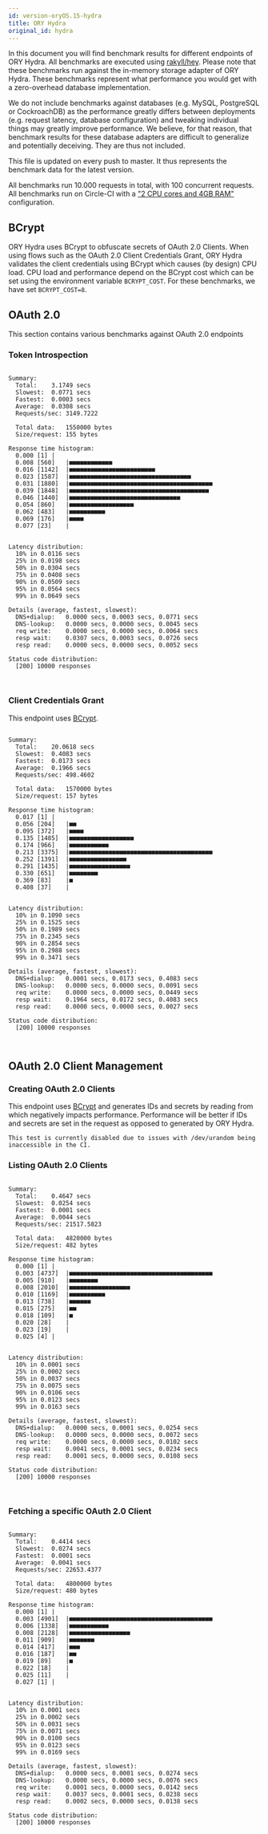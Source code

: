 ```yaml
---
id: version-oryOS.15-hydra
title: ORY Hydra
original_id: hydra
---
```


In this document you will find benchmark results for different endpoints of ORY
Hydra. All benchmarks are executed using
[rakyll/hey](https://github.com/rakyll/hey). Please note that these benchmarks
run against the in-memory storage adapter of ORY Hydra. These benchmarks
represent what performance you would get with a zero-overhead database
implementation.

We do not include benchmarks against databases (e.g. MySQL, PostgreSQL or
CockroachDB) as the performance greatly differs between deployments (e.g.
request latency, database configuration) and tweaking individual things may
greatly improve performance. We believe, for that reason, that benchmark results
for these database adapters are difficult to generalize and potentially
deceiving. They are thus not included.

This file is updated on every push to master. It thus represents the benchmark
data for the latest version.

All benchmarks run 10.000 requests in total, with 100 concurrent requests. All
benchmarks run on Circle-CI with a
["2 CPU cores and 4GB RAM"](https://support.circleci.com/hc/en-us/articles/360000489307-Why-do-my-tests-take-longer-to-run-on-CircleCI-than-locally-)
configuration.

## BCrypt

ORY Hydra uses BCrypt to obfuscate secrets of OAuth 2.0 Clients. When using
flows such as the OAuth 2.0 Client Credentials Grant, ORY Hydra validates the
client credentials using BCrypt which causes (by design) CPU load. CPU load and
performance depend on the BCrypt cost which can be set using the environment
variable `BCRYPT_COST`. For these benchmarks, we have set `BCRYPT_COST=8`.

## OAuth 2.0

This section contains various benchmarks against OAuth 2.0 endpoints

### Token Introspection

```

Summary:
  Total:	3.1749 secs
  Slowest:	0.0771 secs
  Fastest:	0.0003 secs
  Average:	0.0308 secs
  Requests/sec:	3149.7222

  Total data:	1550000 bytes
  Size/request:	155 bytes

Response time histogram:
  0.000 [1]	|
  0.008 [560]	|■■■■■■■■■■■■
  0.016 [1142]	|■■■■■■■■■■■■■■■■■■■■■■■■
  0.023 [1587]	|■■■■■■■■■■■■■■■■■■■■■■■■■■■■■■■■■■
  0.031 [1880]	|■■■■■■■■■■■■■■■■■■■■■■■■■■■■■■■■■■■■■■■■
  0.039 [1848]	|■■■■■■■■■■■■■■■■■■■■■■■■■■■■■■■■■■■■■■■
  0.046 [1440]	|■■■■■■■■■■■■■■■■■■■■■■■■■■■■■■■
  0.054 [860]	|■■■■■■■■■■■■■■■■■■
  0.062 [483]	|■■■■■■■■■■
  0.069 [176]	|■■■■
  0.077 [23]	|


Latency distribution:
  10% in 0.0116 secs
  25% in 0.0198 secs
  50% in 0.0304 secs
  75% in 0.0408 secs
  90% in 0.0509 secs
  95% in 0.0564 secs
  99% in 0.0649 secs

Details (average, fastest, slowest):
  DNS+dialup:	0.0000 secs, 0.0003 secs, 0.0771 secs
  DNS-lookup:	0.0000 secs, 0.0000 secs, 0.0045 secs
  req write:	0.0000 secs, 0.0000 secs, 0.0064 secs
  resp wait:	0.0307 secs, 0.0003 secs, 0.0726 secs
  resp read:	0.0000 secs, 0.0000 secs, 0.0052 secs

Status code distribution:
  [200]	10000 responses



```

### Client Credentials Grant

This endpoint uses [BCrypt](#bcrypt).

```

Summary:
  Total:	20.0618 secs
  Slowest:	0.4083 secs
  Fastest:	0.0173 secs
  Average:	0.1966 secs
  Requests/sec:	498.4602

  Total data:	1570000 bytes
  Size/request:	157 bytes

Response time histogram:
  0.017 [1]	|
  0.056 [204]	|■■
  0.095 [372]	|■■■■
  0.135 [1485]	|■■■■■■■■■■■■■■■■■■
  0.174 [966]	|■■■■■■■■■■■
  0.213 [3375]	|■■■■■■■■■■■■■■■■■■■■■■■■■■■■■■■■■■■■■■■■
  0.252 [1391]	|■■■■■■■■■■■■■■■■
  0.291 [1435]	|■■■■■■■■■■■■■■■■■
  0.330 [651]	|■■■■■■■■
  0.369 [83]	|■
  0.408 [37]	|


Latency distribution:
  10% in 0.1090 secs
  25% in 0.1525 secs
  50% in 0.1989 secs
  75% in 0.2345 secs
  90% in 0.2854 secs
  95% in 0.2988 secs
  99% in 0.3471 secs

Details (average, fastest, slowest):
  DNS+dialup:	0.0001 secs, 0.0173 secs, 0.4083 secs
  DNS-lookup:	0.0000 secs, 0.0000 secs, 0.0091 secs
  req write:	0.0000 secs, 0.0000 secs, 0.0449 secs
  resp wait:	0.1964 secs, 0.0172 secs, 0.4083 secs
  resp read:	0.0000 secs, 0.0000 secs, 0.0027 secs

Status code distribution:
  [200]	10000 responses



```

## OAuth 2.0 Client Management

### Creating OAuth 2.0 Clients

This endpoint uses [BCrypt](#bcrypt) and generates IDs and secrets by reading
from which negatively impacts performance. Performance will be better if IDs and
secrets are set in the request as opposed to generated by ORY Hydra.

```
This test is currently disabled due to issues with /dev/urandom being inaccessible in the CI.
```

### Listing OAuth 2.0 Clients

```

Summary:
  Total:	0.4647 secs
  Slowest:	0.0254 secs
  Fastest:	0.0001 secs
  Average:	0.0044 secs
  Requests/sec:	21517.5823

  Total data:	4820000 bytes
  Size/request:	482 bytes

Response time histogram:
  0.000 [1]	|
  0.003 [4737]	|■■■■■■■■■■■■■■■■■■■■■■■■■■■■■■■■■■■■■■■■
  0.005 [910]	|■■■■■■■■
  0.008 [2010]	|■■■■■■■■■■■■■■■■■
  0.010 [1169]	|■■■■■■■■■■
  0.013 [738]	|■■■■■■
  0.015 [275]	|■■
  0.018 [109]	|■
  0.020 [28]	|
  0.023 [19]	|
  0.025 [4]	|


Latency distribution:
  10% in 0.0001 secs
  25% in 0.0002 secs
  50% in 0.0037 secs
  75% in 0.0075 secs
  90% in 0.0106 secs
  95% in 0.0123 secs
  99% in 0.0163 secs

Details (average, fastest, slowest):
  DNS+dialup:	0.0000 secs, 0.0001 secs, 0.0254 secs
  DNS-lookup:	0.0000 secs, 0.0000 secs, 0.0072 secs
  req write:	0.0000 secs, 0.0000 secs, 0.0102 secs
  resp wait:	0.0041 secs, 0.0001 secs, 0.0234 secs
  resp read:	0.0001 secs, 0.0000 secs, 0.0108 secs

Status code distribution:
  [200]	10000 responses



```

### Fetching a specific OAuth 2.0 Client

```

Summary:
  Total:	0.4414 secs
  Slowest:	0.0274 secs
  Fastest:	0.0001 secs
  Average:	0.0041 secs
  Requests/sec:	22653.4377

  Total data:	4800000 bytes
  Size/request:	480 bytes

Response time histogram:
  0.000 [1]	|
  0.003 [4901]	|■■■■■■■■■■■■■■■■■■■■■■■■■■■■■■■■■■■■■■■■
  0.006 [1338]	|■■■■■■■■■■■
  0.008 [2128]	|■■■■■■■■■■■■■■■■■
  0.011 [909]	|■■■■■■■
  0.014 [417]	|■■■
  0.016 [187]	|■■
  0.019 [89]	|■
  0.022 [18]	|
  0.025 [11]	|
  0.027 [1]	|


Latency distribution:
  10% in 0.0001 secs
  25% in 0.0002 secs
  50% in 0.0031 secs
  75% in 0.0071 secs
  90% in 0.0100 secs
  95% in 0.0123 secs
  99% in 0.0169 secs

Details (average, fastest, slowest):
  DNS+dialup:	0.0000 secs, 0.0001 secs, 0.0274 secs
  DNS-lookup:	0.0000 secs, 0.0000 secs, 0.0076 secs
  req write:	0.0001 secs, 0.0000 secs, 0.0142 secs
  resp wait:	0.0037 secs, 0.0001 secs, 0.0238 secs
  resp read:	0.0002 secs, 0.0000 secs, 0.0138 secs

Status code distribution:
  [200]	10000 responses



```
